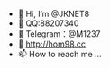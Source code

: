 - 👋 Hi, I’m @JKNET8
- 👀 QQ:88207340
- 🌱 Telegram：@M1237
- 💞️ http://hom98.cc
- 📫 How to reach me ...

<!---
JKNET8/JKNET8 is a ✨ special ✨ repository because its `README.md` (this file) appears on your GitHub profile.
You can click the Preview link to take a look at your changes.
--->
